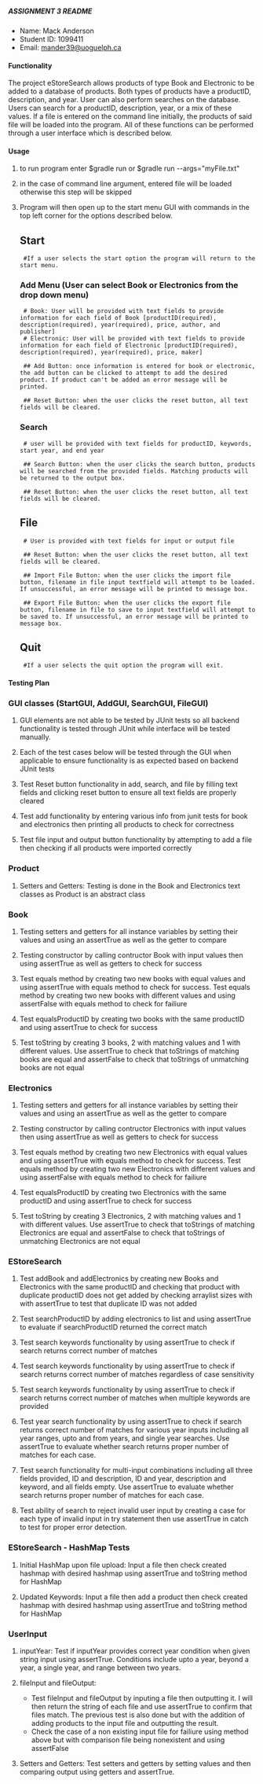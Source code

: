 ##### ASSIGNMENT 3 README
* Name: Mack Anderson
* Student ID: 1099411
* Email: mander39@uoguelph.ca

#### Functionality 
The project eStoreSearch allows products of type Book and Electronic to be added to a database of products. Both types of products have a productID, description, and year. User can also perform searches on the database. Users can search for a productID, description, year, or a mix of these values. If a file is entered on the command line initially, the products of said file will be loaded into the program. All of these functions can be performed through a user interface which is described below.

#### Usage
1. to run program enter $gradle run or $gradle run --args="myFile.txt"

2. in the case of command line argument, entered file will be loaded otherwise this step will be skipped

3. Program will then open up to the start menu GUI with commands in the top left corner for the options described below.

    ## Start
        #If a user selects the start option the program will return to the start menu.

    ### Add Menu (User can select Book or Electronics from the drop down menu)
        # Book: User will be provided with text fields to provide information for each field of Book [productID(required), description(required), year(required), price, author, and publisher]
        # Electronic: User will be provided with text fields to provide information for each field of Electronic [productID(required), description(required), year(required), price, maker]

        ## Add Button: once information is entered for book or electronic, the add button can be clicked to attempt to add the desired product. If product can't be added an error message will be printed.

        ## Reset Button: when the user clicks the reset button, all text fields will be cleared.

    ### Search
        # user will be provided with text fields for productID, keywords, start year, and end year

        ## Search Button: when the user clicks the search button, products will be searched from the provided fields. Matching products will be returned to the output box.

        ## Reset Button: when the user clicks the reset button, all text fields will be cleared.

    ## File
        # User is provided with text fields for input or output file

        ## Reset Button: when the user clicks the reset button, all text fields will be cleared.

        ## Import File Button: when the user clicks the import file button, filename in file input textfield will attempt to be loaded. If unsuccessful, an error message will be printed to message box.

        ## Export File Button: when the user clicks the export file button, filename in file to save to input textfield will attempt to be saved to. If unsuccessful, an error message will be printed to message box.

    ## Quit
        #If a user selects the quit option the program will exit.

#### Testing Plan

### GUI classes (StartGUI, AddGUI, SearchGUI, FileGUI)

1. GUI elements are not able to be tested by JUnit tests so all backend functionality is tested through JUnit while interface will be tested manually.

2. Each of the test cases below will be tested through the GUI when applicable to ensure functionality is as expected based on backend JUnit tests

3. Test Reset button functionality in add, search, and file by filling text fields and clicking reset button to ensure all text fields are properly cleared

4. Test add functionality by entering various info from junit tests for book and electronics then printing all products to check for correctness

5. Test file input and output button functionality by attempting to add a file then checking if all products were imported correctly

### Product

1. Setters and Getters: Testing is done in the Book and Electronics text classes as Product is an abstract class

### Book

1. Testing setters and getters for all instance variables by setting their values and using an assertTrue as well as the getter to compare

2. Testing constructor by calling contructor Book with input values then using assertTrue as well as getters to check for success

3. Test equals method by creating two new books with equal values and using assertTrue with equals method to check for success. Test equals method by creating two new books with different values and using assertFalse with equals method to check for failiure

4. Test equalsProductID by creating two books with the same productID and using assertTrue to check for success

5. Test toString by creating 3 books, 2 with matching values and 1 with different values. Use assertTrue to check that toStrings of matching books are equal and assertFalse to check that toStrings of unmatching books are not equal

### Electronics

1. Testing setters and getters for all instance variables by setting their values and using an assertTrue as well as the getter to compare

2. Testing constructor by calling contructor Electronics with input values then using assertTrue as well as getters to check for success

3. Test equals method by creating two new Electronics with equal values and using assertTrue with equals method to check for success. Test equals method by creating two new Electronics with different values and using assertFalse with equals method to check for failiure

4. Test equalsProductID by creating two Electronics with the same productID and using assertTrue to check for success

5. Test toString by creating 3 Electronics, 2 with matching values and 1 with different values. Use assertTrue to check that toStrings of matching Electronics are equal and assertFalse to check that toStrings of unmatching Electronics are not equal

### EStoreSearch

1. Test addBook and addElectronics by creating new Books and Electronics with the same productID and checking that product with duplicate productID does not get added by checking arraylist sizes with with assertTrue to test that duplicate ID was not added

2. Test searchProductID by adding electronics to list and using assertTrue to evaluate if searchProductID returned the correct match

3. Test search keywords functionality by using assertTrue to check if search returns correct number of matches

4. Test search keywords functionality by using assertTrue to check if search returns correct number of matches regardless of case sensitivity

5. Test search keywords functionality by using assertTrue to check if search returns correct number of matches when multiple keywords are provided

6. Test year search functionality by using assertTrue to check if search returns correct number of matches for various year inputs including all year ranges, upto and from years, and single year searches. Use assertTrue to evaluate whether search returns proper number of matches for each case.

7. Test search functionality for multi-input combinations including all three fields provided, ID and description, ID and year, description and keyword, and all fields empty. Use assertTrue to evaluate whether search returns proper number of matches for each case.

8. Test ability of search to reject invalid user input by creating a case for each type of invalid input in try statement then use assertTrue in catch to test for proper error detection.

### EStoreSearch - HashMap Tests

1. Initial HashMap upon file upload: Input a file then check created hashmap with desired hashmap using assertTrue and toString method for HashMap

2. Updated Keywords: Input a file then add a product then check created hashmap with desired hashmap using assertTrue and toString method for HashMap


### UserInput

1. inputYear: Test if inputYear provides correct year condition when given string input using assertTrue. Conditions include upto a year, beyond a year, a single year, and range between two years. 

2. fileInput and fileOutput: 
    * Test fileInput and fileOutput by inputing a file then outputting it. I will then return the string of each file and use assertTrue to confirm that files match. The previous test is also done but with the addition of adding products to the input file and outputting the result. 
    * Check the case of a non existing input file for failiure using method above but with comparison file being nonexistent and using assertFalse 

3. Setters and Getters: Test setters and getters by setting values and then comparing output using getters and assertTrue. 
